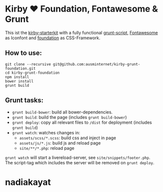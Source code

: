 # Kirby **♥** Foundation, Fontawesome & Grunt

This ist the [kirby-starterkit](https://github.com/getkirby/starterkit) with a fully functional [grunt-script](http://gruntjs.com), [Fontawesome](http://fortawesome.github.io/Font-Awesome/) as Iconfont and [foundation](http://foundation.zurb.com) as CSS-Framework.

## How to use:

```
git clone --recursive git@github.com:ausminternet/kirby-grunt-foundation.git
cd kirby-grunt-foundation
npm install
bower install
grunt build
```

## Grunt tasks:

* ```grunt build-bower```: build all bower-dependencies.
* ```grunt build```: build the page (includes ```grunt build-bower```)
* ```grunt deploy```: copy all relevant files to ```/dist``` for deployment (includes ```grunt build```)
* ```grunt watch```: watches changes in:
  - ```assets/scss/*.scss```: build css and inject in page
  - ```assets/js/*.js```: build js and reload page
  - ```site/**/*.php```: reload page

```grunt watch``` will start a livereload-server, see ```site/snippets/footer.php```.
The script-tag which includes the server will be removed on ```grunt deploy```.
# nadiakayat
